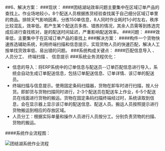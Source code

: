 ##6、解决方案：
###现状：
####团结湖站效率问题主要集中在区域订单产品的查找上。作业场地较小，8个配送人员根据拣货经验查找属于自己细分区域订单里的商品。排除天气影响因素，分拣150单信息，8人同时作业耗时1小时左右，秩序比较混乱，效率低。若产生某个配送员多拣、错拣的情况，其余人员需等到拣选完成后进行查找核对，是的配送时间延迟，严重影响配送效率。
###问题：
####效率低，主要集中于在区域订单产品的查找上
###解决方案：
####构件一个货物快速拣选辅助系统，利用终端扫描和信息提示，实现货物人员的快速匹配，解决人工按单找货效率低、易出错的问题。
###系统构成关键点：
####匹配信息导入 、人员分工、 终端扫描  、 信息提示
###系统业务流程优化：
 
- 信息的导入：将ERP系统中的订单信息与配送员--订单匹配信息进行导入，系统会自动生成订单配送信息，包括订单配送信息、订单详情、该订单的配送员。
- 终端扫描与信息提示。使用固定条码扫描器，货物在卸车时进行扫描，按人分货。即卸货与货物扫描同时进行，2-3个配送员在配送车上作业，6-5个配送员在线面进行货物的搬运。货物在固定条码扫描终端经过时，系统读取到信息，会在显示器上显示该订单的配送信息、配送人员。搬运人员按照提示进行货物搬运到相应的存放区域。
- 人员分工：根据实际单量和操作人员进行人员按分工。分别负责货物的扫描、货物的搬运。

####系统作业流程图：

<img src="images/团结湖系统作业流程" width = "" height = ""  alt="团结湖系统作业流程" align=center />